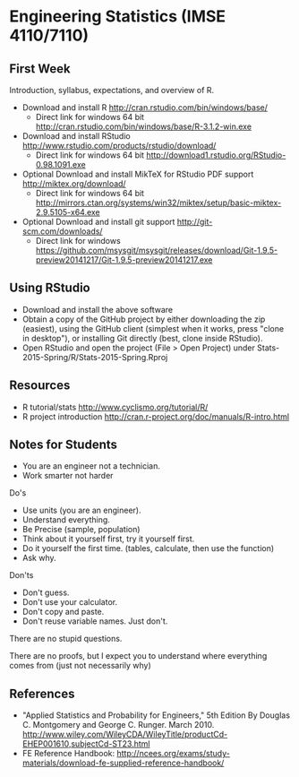 # Engineering Statistics (IMSE 4110/7110)

## First Week

Introduction, syllabus, expectations, and overview of R.
 * Download and install R http://cran.rstudio.com/bin/windows/base/
   * Direct link for windows 64 bit http://cran.rstudio.com/bin/windows/base/R-3.1.2-win.exe
 * Download and install RStudio http://www.rstudio.com/products/rstudio/download/ 
   * Direct link for windows 64 bit http://download1.rstudio.org/RStudio-0.98.1091.exe
 * Optional Download and install MikTeX for RStudio PDF support http://miktex.org/download/
   * Direct link for windows 64 bit http://mirrors.ctan.org/systems/win32/miktex/setup/basic-miktex-2.9.5105-x64.exe
 * Optional Download and install git support http://git-scm.com/downloads/
   * Direct link for windows https://github.com/msysgit/msysgit/releases/download/Git-1.9.5-preview20141217/Git-1.9.5-preview20141217.exe

## Using RStudio
 * Download and install the above software
 * Obtain a copy of the GitHub project by either downloading the zip (easiest), using the GitHub client (simplest when it works, press "clone in desktop"), or installing Git directly (best, clone inside RStudio).
 * Open RStudio and open the project (File > Open Project) under Stats-2015-Spring/R/Stats-2015-Spring.Rproj

## Resources

* R tutorial/stats http://www.cyclismo.org/tutorial/R/
* R project introduction http://cran.r-project.org/doc/manuals/R-intro.html

## Notes for Students

* You are an engineer not a technician.
* Work smarter not harder

Do's
* Use units (you are an engineer).
* Understand everything.
* Be Precise (sample, population)
* Think about it yourself first, try it yourself first.
* Do it yourself the first time. (tables, calculate, then use the function)
* Ask why.

Don'ts
* Don't guess.
* Don't use your calculator.
* Don't copy and paste.
* Don't reuse variable names. Just don't.

There are no stupid questions.

There are no proofs, but I expect you to understand where everything comes from (just not necessarily why)

## References
 * "Applied Statistics and Probability for Engineers," 5th Edition By Douglas C. Montgomery and George C. Runger.  March 2010. http://www.wiley.com/WileyCDA/WileyTitle/productCd-EHEP001610,subjectCd-ST23.html
 * FE Reference Handbook: http://ncees.org/exams/study-materials/download-fe-supplied-reference-handbook/
